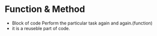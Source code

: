 # Function & Method

- Block of code Perform the particular task again and again.(function)
- it is a reuseble part of code.
